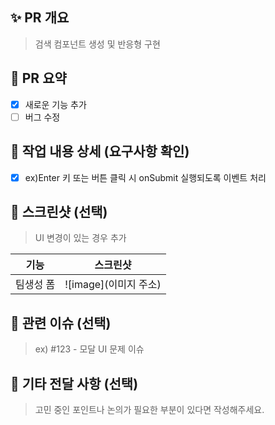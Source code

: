 ## ✨ PR 개요

> 검색 컴포넌트 생성 및 반응형 구현

## 🧩 PR 요약

- [x] 새로운 기능 추가
- [ ] 버그 수정

## 🎯 작업 내용 상세 (요구사항 확인)

- [x] ex)Enter 키 또는 버튼 클릭 시 onSubmit 실행되도록 이벤트 처리

## 📸 스크린샷 (선택)

> UI 변경이 있는 경우 추가

| 기능      | 스크린샷              |
| --------- | --------------------- |
| 팀생성 폼 | ![image](이미지 주소) |

## 🔗 관련 이슈 (선택)

> ex) #123 - 모달 UI 문제 이슈

## 💬 기타 전달 사항 (선택)

> 고민 중인 포인트나 논의가 필요한 부분이 있다면 작성해주세요.
